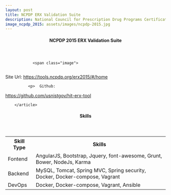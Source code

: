 ```yaml
---
layout: post
title: NCPDP ERX Validation Suite
description: National Council for Prescription Drug Programs Certification tool for ERX 
image_ncpdp_2015: assets/images/ncpdp-2015.jpg
---
```



<section id="erx-2015">
        <article>
                <!-- <span class="image">
                        <img src="{{ post.image }}" alt="" />
                </span> -->
                <header class="major">
                        <h4>NCPDP 2015 ERX Validation Suite</h4>
                 </header>
    
                <span class="image">
<img src="{{ site.baseurl }}/{{ page.image_ncpdp_2015 }}" alt="" />
</span> 

<p>
Site Url: <a href="https://tools.ncpdp.org/erx2015/#/home" alt="">https://tools.ncpdp.org/erx2015/#/home</a>
</p>

              <p>  Github: 
 <a href="https://github.com/usnistgov/hit-erx-tool" alt="">https://github.com/usnistgov/hit-erx-tool</a> </p>

        </article>
</section> 


<section id="skills">
 <article>
                <!-- <span class="image">
                        <img src="{{ post.image }}" alt="" />
                </span> -->
                <header class="major">
                        <h4>Skills</h4>
                 </header>
<table>
<tr>
    <th>Skill Type</th>
    <th>Skills</th>
</tr>
<tr>
    <td>Fontend</td>
    <td>AngularJS, Bootstrap, Jquery, font-awesome, Grunt, Bower, NodeJs, Karma</td>
</tr>

<tr>
    <td>Backend</td>
    <td>MySQL, Tomcat, Spring MVC, Spring security, Docker, Docker-compose, Vagrant</td>
</tr>
<tr>
    <td>DevOps</td>
    <td>Docker, Docker-compose, Vagrant, Ansible</td>
</tr>
</table>
</article>
</section>


